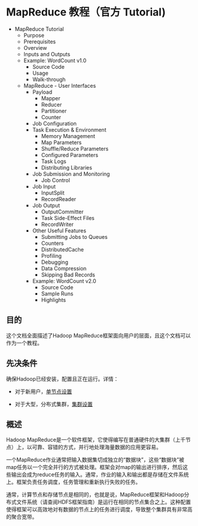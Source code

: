 # MapReduce 教程（官方 Tutorial)
- MapReduce Tutorial
  - Purpose
  - Prerequisites
  - Overview
  - Inputs and Outputs
  - Example: WordCount v1.0
    - Source Code
    - Usage
    - Walk-through
  - MapReduce - User Interfaces
    - Payload
      - Mapper
      - Reducer
      - Partitioner
      - Counter
    - Job Configuration
    - Task Execution & Environment
      - Memory Management
      - Map Parameters
      - Shuffle/Reduce Parameters
      - Configured Parameters
      - Task Logs
      - Distributing Libraries
    - Job Submission and Monitoring
      - Job Control
    - Job Input
      - InputSplit
      - RecordReader
    - Job Output
      - OutputCommitter
      - Task Side-Effect Files
      - RecordWriter
    - Other Useful Features
      - Submitting Jobs to Queues
      - Counters
      - DistributedCache
      - Profiling
      - Debugging
      - Data Compression
      - Skipping Bad Records
    - Example: WordCount v2.0
      - Source Code
      - Sample Runs
      - Highlights

## 目的
这个文档全面描述了Hadoop MapReduce框架面向用户的层面，且这个文档可以作为一个教程。

## 先决条件
确保Hadoop已经安装，配置且正在运行。详情：
- 对于新用户，[单节点设置](http://hadoop.apache.org/docs/r2.7.3/hadoop-project-dist/hadoop-common/SingleCluster.html)

- 对于大型，分布式集群，[集群设置](http://hadoop.apache.org/docs/r2.7.3/hadoop-project-dist/hadoop-common/ClusterSetup.html)

## 概述
Hadoop MapReduce是一个软件框架，它使得编写在普通硬件的大集群（上千节点）上，以可靠、容错的方式，并行地处理海量数据的应用更容易。

一个MapReduce作业通常把输入数据集切成独立的“数据块”，这些“数据块”被map任务以一个完全并行的方式被处理。框架会对map的输出进行排序，然后这些输出会成为reduce任务的输入。通常，作业的输入和输出都是存储在文件系统上。框架负责任务调度，任务管理和重新执行失败的任务。

通常，计算节点和存储节点是相同的，也就是说，MapReduce框架和Hadoop分布式文件系统（请查阅HDFS框架指南）是运行在相同的节点集合之上。这种配置使得框架可以高效地对有数据的节点上的任务进行调度，导致整个集群具有非常高的聚合宽带。

